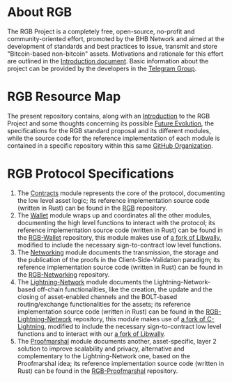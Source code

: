 # About RGB
The RGB Project is a completely free, open-source, no-profit and community-oriented effort, promoted by the BHB Network and aimed at the development of standards and best practices to issue, transmit and store "Bitcoin-based non-bitcoin" assets.
Motivations and rationale for this effort are outlined in the [Introduction document](00-introduction.md).
Basic information about the project can be provided by the developers in the [Telegram Group](https://t.me/joinchat/AgBz-Q-r2xoeQeZLsWqFUA).

# RGB Resource Map
The present repository contains, along with an [Introduction](00-introduction.md) to the RGB Project and some thoughts concerning its possible [Future Evolution](06-future-evolution.md), the specifications for the RGB standard proposal and its different modules, while the source code for the reference implementation of each module is contained in a specific repository within this same [GitHub Organization](https://github.com/rgb-org).

# RGB Protocol Specifications
1. The [Contracts](01-contracts.md) module represents the core of the protocol, documenting the low level asset logic; its reference implementation source code (written in Rust) can be found in the [RGB](https://github.com/rgb-org/rgb) repository.
2. The [Wallet](02-wallet.md) module wraps up and coordinates all the other modules, documenting the high level functions to interact with the protocol; its reference implementation source code (written in Rust) can be found in the [RGB-Wallet](https://github.com/rgb-org/rgb-wallet) repository, this module makes use of [a fork of Libwally](https://github.com/rgb-org/libwally-core), modified to include the necessary sign-to-contract low level functions.
3. The [Networking](03-networking.md) module documents the transmission, the storage and the publication of the proofs in the Client-Side-Validation paradigm; its reference implementation source code (written in Rust) can be found in the [RGB-Networking](https://github.com/rgb-org/rgb-networking) repository.
4. The [Lightning-Network](03-lightning-network.md) module documents the Lightning-Network-based off-chain functionalities, like the creation, the update and the closing of asset-enabled channels and the BOLT-based routing/exchange functionalities for the assets; its reference implementation source code (written in Rust) can be found in the [RGB-Lightning-Network](https://github.com/rgb-org/rgb-lightning) repository, this module makes use of [a fork of C-Lightning](https://github.com/rgb-org/lightning), modified to include the necessary sign-to-contract low level functions and to interact with our [a fork of Libwally](https://github.com/rgb-org/libwally-core).
5. The [Proofmarshal](05-proofmarshal.md) module documents another, asset-specific, layer 2 solution to improve scalability and privacy, alternative and complementary to the Lightning-Network one, based on the Proofmarshal idea; its reference implementation source code (written in Rust) can be found in the [RGB-Proofmarshal](https://github.com/rgb-org/rgb-proofmarshal) repository.
